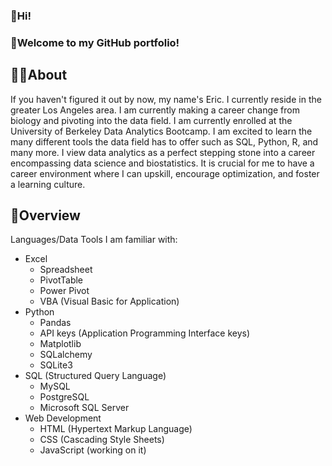 ### 👋Hi! 

### 🤗Welcome to my GitHub portfolio!

## 🙋‍♂️About
If you haven't figured it out by now, my name's Eric. I currently reside in the greater Los Angeles area. I am currently making a career change from biology and pivoting into the data field. I am currently enrolled at the University of Berkeley Data Analytics Bootcamp. I am excited to learn the many different tools the data field has to offer such as SQL, Python, R, and many more. I view data analytics as a perfect stepping stone into a career encompassing data science and biostatistics. It is crucial for me to have a career environment where I can upskill, encourage optimization, and foster a learning culture.

## 📁Overview
Languages/Data Tools I am familiar with:
* Excel
   * Spreadsheet
   * PivotTable
   * Power Pivot
   * VBA (Visual Basic for Application)
* Python
   * Pandas
   * API keys (Application Programming Interface keys)
   * Matplotlib
   * SQLalchemy
   * SQLite3
* SQL (Structured Query Language)
   * MySQL
   * PostgreSQL
   * Microsoft SQL Server
* Web Development
   * HTML (Hypertext Markup Language)
   * CSS (Cascading Style Sheets)
   * JavaScript (working on it)
